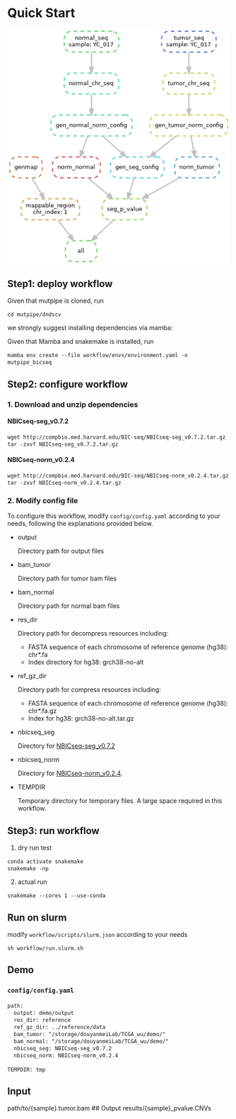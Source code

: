 # Quick Start

![BIC_SEQ2](https://github.com/douymLab/mutpipe/blob/main/BIC_SEQ2/dag.png)

## Step1: deploy workflow

Given that mutpipe is cloned, run

```{bash}
cd mutpipe/dndscv
```

we strongly suggest installing dependencies via mamba:

Given that Mamba and snakemake is installed, run

```{bash}
mamba env create --file workflow/envs/environment.yaml -n mutpipe_bicseq
```

## Step2: configure workflow

### 1. Download and unzip dependencies

#### NBICseq-seg_v0.7.2

```{bash}
wget http://compbio.med.harvard.edu/BIC-seq/NBICseq-seg_v0.7.2.tar.gz
tar -zxvf NBICseq-seg_v0.7.2.tar.gz
```

#### NBICseq-norm_v0.2.4

```{bash}
wget http://compbio.med.harvard.edu/BIC-seq/NBICseq-norm_v0.2.4.tar.gz
tar -zxvf NBICseq-norm_v0.2.4.tar.gz
```

### 2. Modify config file

To configure this workflow, modify `config/config.yaml` according to your needs, following the explanations provided below.

-   output

    Directory path for output files

-   bam_tumor

    Directory path for tumor bam files

-   bam_normal

    Directory path for normal bam files

-   res_dir

    Directory path for decompress resources including:

    -   FASTA sequence of each chromosome of reference genome (hg38): chr\*.fa
    -   Index directory for hg38: grch38-no-alt

-   ref_gz_dir

    Directory path for compress resources including:

    -   FASTA sequence of each chromosome of reference genome (hg38): chr\*.fa.gz
    -   Index for hg38: grch38-no-alt.tar.gz

-   nbicseq_seg

    Directory for [NBICseq-seg_v0.7.2](#nbicseq-seg_v072)

-   nbicseq_norm

    Directory for [NBICseq-norm_v0.2.4](#nbicseq-norm_v024).

-   TEMPDIR

    Temporary directory for temporary files. A large space required in this workflow.

## Step3: run workflow

1.  dry run test

```{bash}
conda activate snakemake
snakemake -np
```

2.  actual run

```{bash}
snakemake --cores 1 --use-conda
```

## Run on slurm

modify `workflow/scripts/slurm.json` according to your needs

```{bash}
sh workflow/run.slurm.sh
```

## Demo

### `config/config.yaml`

```{yaml}
path:
  output: demo/output
  res_dir: reference
  ref_gz_dir: ../reference/data
  bam_tumor: "/storage/douyanmeiLab/TCGA_wu/demo/"
  bam_normal: "/storage/douyanmeiLab/TCGA_wu/demo/"
  nbicseq_seg: NBICseq-seg_v0.7.2
  nbicseq_norm: NBICseq-norm_v0.2.4

TEMPDIR: tmp
```

## Input

path/to/{sample}.tumor.bam \## Output results/{sample}\_pvalue.CNVs
